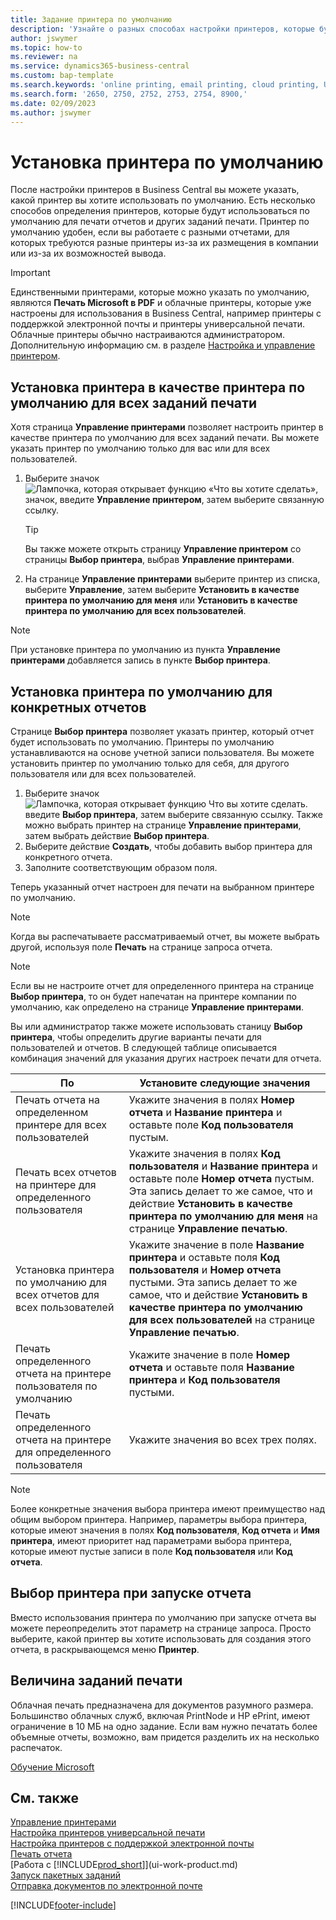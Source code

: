 ```yaml
---
title: Задание принтера по умолчанию
description: 'Узнайте о разных способах настройки принтеров, которые будут использоваться по умолчанию для заданий печати.'
author: jswymer
ms.topic: how-to
ms.reviewer: na
ms.service: dynamics365-business-central
ms.custom: bap-template
ms.search.keywords: 'online printing, email printing, cloud printing, Universal Print'
ms.search.form: '2650, 2750, 2752, 2753, 2754, 8900,'
ms.date: 02/09/2023
ms.author: jswymer
---
```

# <a name="specify-a-default-printer"></a><a name="specify-a-default-printer"></a><a name="default"></a>Установка принтера по умолчанию

После настройки принтеров в Business Central вы можете указать, какой принтер вы хотите использовать по умолчанию. Есть несколько способов определения принтеров, которые будут использоваться по умолчанию для печати отчетов и других заданий печати. Принтер по умолчанию удобен, если вы работаете с разными отчетами, для которых требуются разные принтеры из-за их размещения в компании или из-за их возможностей вывода.

> [!IMPORTANT]
> Единственными принтерами, которые можно указать по умолчанию, являются **Печать Microsoft в PDF** и облачные принтеры, которые уже настроены для использования в Business Central, например принтеры с поддержкой электронной почты и принтеры универсальной печати. Облачные принтеры обычно настраиваются администратором. Дополнительную информацию см. в разделе [Настройка и управление принтером](admin-printer-setup-overview.md).   

## <a name="set-a-printer-as-a-default-printer-for-all-print-jobs"></a><a name="set-a-printer-as-a-default-printer-for-all-print-jobs"></a>Установка принтера в качестве принтера по умолчанию для всех заданий печати

Хотя страница **Управление принтерами** позволяет настроить принтер в качестве принтера по умолчанию для всех заданий печати. Вы можете указать принтер по умолчанию только для вас или для всех пользователей.

1. Выберите значок ![Лампочка, которая открывает функцию «Что вы хотите сделать»](media/ui-search/search_small.png "Что вы хотите сделать"), значок, введите **Управление принтером**, затем выберите связанную ссылку.

    > [!TIP]
    > Вы также можете открыть страницу **Управление принтером** со страницы **Выбор принтера**, выбрав **Управление принтерами**.  
2. На странице **Управление принтерами** выберите принтер из списка, выберите **Управление**, затем выберите **Установить в качестве принтера по умолчанию для меня** или **Установить в качестве принтера по умолчанию для всех пользователей**.

> [!NOTE]
> При установке принтера по умолчанию из пункта **Управление принтерами** добавляется запись в пункте **Выбор принтера**.

## <a name="set-a-default-printer-for-specific-reports"></a><a name="set-a-default-printer-for-specific-reports"></a>Установка принтера по умолчанию для конкретных отчетов

Странице **Выбор принтера** позволяет указать принтер, который отчет будет использовать по умолчанию. Принтеры по умолчанию устанавливаются на основе учетной записи пользователя. Вы можете установить принтер по умолчанию только для себя, для другого пользователя или для всех пользователей.

1. Выберите значок ![Лампочка, которая открывает функцию Что вы хотите сделать.](media/ui-search/search_small.png "Что вы хотите сделать") введите **Выбор принтера**, затем выберите связанную ссылку. Также можно выбрать принтер на странице **Управление принтерами**, затем выбрать действие **Выбор принтера**.
2. Выберите действие **Создать**, чтобы добавить выбор принтера для конкретного отчета.
3. Заполните соответствующим образом поля.

Теперь указанный отчет настроен для печати на выбранном принтере по умолчанию.

> [!NOTE]
> Когда вы распечатываете рассматриваемый отчет, вы можете выбрать другой, используя поле **Печать** на странице запроса отчета.

> [!NOTE]
> Если вы не настроите отчет для определенного принтера на странице **Выбор принтера**, то он будет напечатан на принтере компании по умолчанию, как определено на странице **Управление принтерами**.

Вы или администратор также можете использовать станицу **Выбор принтера**, чтобы определить другие варианты печати для пользователей и отчетов. В следующей таблице описывается комбинация значений для указания других настроек печати для отчета.

|По                                                 |Установите следующие значения                                             |
|---------------------------------------------------|---------------------------------------------------------------------|
|Печать отчета на определенном принтере для всех пользователей |Укажите значения в полях **Номер отчета** и **Название принтера** и оставьте поле **Код пользователя** пустым.|
|Печать всех отчетов на принтере для определенного пользователя|Укажите значения в полях **Код пользователя** и **Название принтера** и оставьте поле **Номер отчета** пустым. Эта запись делает то же самое, что и действие **Установить в качестве принтера по умолчанию для меня** на странице **Управление печатью**.|
|Установка принтера по умолчанию для всех отчетов для всех пользователей|Укажите значение в поле **Название принтера** и оставьте поля **Код пользователя** и **Номер отчета** пустыми. Эта запись делает то же самое, что и действие **Установить в качестве принтера по умолчанию для всех пользователей** на странице **Управление печатью**.|
|Печать определенного отчета на принтере пользователя по умолчанию|Укажите значение в поле **Номер отчета** и оставьте поля **Название принтера** и **Код пользователя** пустыми.|
|Печать определенного отчета на принтере для определенного пользователя|Укажите значения во всех трех полях.|

> [!NOTE]
> Более конкретные значения выбора принтера имеют преимущество над общим выбором принтера. Например, параметры выбора принтера, которые имеют значения в полях **Код пользователя**, **Код отчета** и **Имя принтера**, имеют приоритет над параметрами выбора принтера, которые имеют пустые записи в поле **Код пользователя** или **Код отчета**.

## <a name="choosing-the-printer-when-running-a-report"></a><a name="choosing-the-printer-when-running-a-report"></a>Выбор принтера при запуске отчета

Вместо использования принтера по умолчанию при запуске отчета вы можете переопределить этот параметр на странице запроса. Просто выберите, какой принтер вы хотите использовать для создания этого отчета, в раскрывающемся меню **Принтер**.

## <a name="sizing-print-jobs"></a><a name="sizing-print-jobs"></a>Величина заданий печати

Облачная печать предназначена для документов разумного размера. Большинство облачных служб, включая PrintNode и HP ePrint, имеют ограничение в 10 МБ на одно задание. Если вам нужно печатать более объемные отчеты, возможно, вам придется разделить их на несколько распечаток.

[Обучение Microsoft](/training/modules/change-documents-dynamics-365-business-central/)

## <a name="see-also"></a><a name="see-also"></a>См. также

[Управление принтерами](admin-printer-setup-overview.md)  
[Настройка принтеров универсальной печати](admin-printer-setup-universal-print.md)  
[Настройка принтеров с поддержкой электронной почты](admin-printer-setup-email.md)  
[Печать отчета](ui-work-report.md#PrintReport)  
[Работа с [!INCLUDE[prod_short](includes/prod_short.md)]](ui-work-product.md)  
[Запуск пакетных заданий](ui-how-run-batch-jobs.md)  
[Отправка документов по электронной почте](ui-how-send-documents-email.md)  

[!INCLUDE[footer-include](includes/footer-banner.md)]
